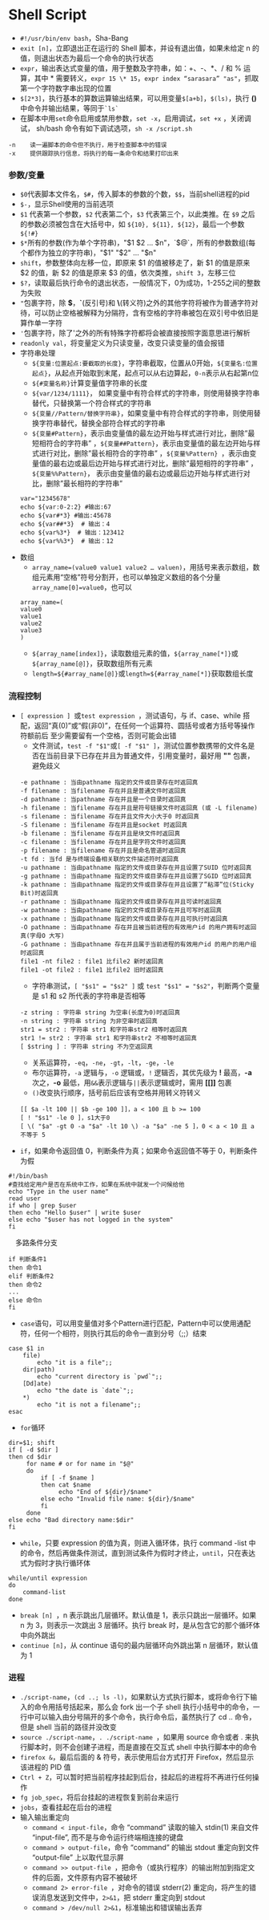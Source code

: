 # Shell Script


- `#!/usr/bin/env bash`，Sha-Bang
- `exit [n]`，立即退出正在运行的 Shell 脚本，并设有退出值，如果未给定 n 的值，则退出状态为最后一个命令的执行状态
- `expr`，输出表达式变量的值，用于整数及字符串，如：+、-、*、/ 和 % 运算，其中 * 需要转义，`expr 15 \* 15`，`expr index “sarasara” "as"`，抓取第一个字符数字串出现的位置 
- `$[2*3]`，执行基本的算数运算输出结果，可以用变量`$[a+b]`，`$(ls)`，执行 **()** 中命令并输出结果，等同于`` `ls` ``
- 在脚本中用`set`命令启用或禁用参数，`set -x`，启用调试，`set +x` ，关闭调试， sh/bash 命令有如下调试选项，`sh -x /script.sh `
```
-n    读一遍脚本的命令但不执行，用于检查脚本中的错误
-x    提供跟踪执行信息，将执行的每一条命令和结果打印出来
```

### 参数/变量

- `$0`代表脚本文件名，`$#`，传入脚本的参数的个数，`$$`，当前shell进程的pid
- `$-`，显示Shell使用的当前选项
- `$1` 代表第一个参数，`$2` 代表第二个，`$3` 代表第三个，以此类推。在 `$9` 之后的参数必须被包含在大括号中，如 `${10}, ${11}, ${12}`，最后一个参数 `${!#}`
- `$*`所有的参数(作为单个字符串)，"$1 $2 … $n"，`$@`，所有的参数数组(每个都作为独立的字符串)，"$1" "$2" … "$n"
- `shift`，参数整体向左移一位，即原来 $1 的值被移走了，新 $1 的值是原来 $2 的值，新 $2 的值是原来 $3 的值，依次类推，`shift 3`，左移三位
- `$?`，读取最后执行命令的退出状态，一般情况下，0为成功，1-255之间的整数为失败
- `"`包裹字符，除 **$**，**`**(反引号)和 **\\**(转义符)之外的其他字符将被作为普通字符对待，可以防止空格被解释为分隔符，含有空格的字符串被包在双引号中依旧是算作单一字符
- `'`包裹字符，除了'之外的所有特殊字符都将会被直接按照字面意思进行解析
- `readonly val`，将变量定义为只读变量，改变只读变量的值会报错
- 字符串处理
  - `${变量:位置起点:要截取的长度}`，字符串截取，位置从0开始，`${变量名:位置起点}`，从起点开始取到末尾，起点可以从右边算起，`0-n`表示从右起第n位
  - `${#变量名称}`计算变量值字符串的长度
  - `${var/1234/1111}`， 如果变量中有符合样式的字符串，则使用替换字符串替代，只替换第一个符合样式的字符串
  - `${变量//Pattern/替换字符串}`，如果变量中有符合样式的字符串，则使用替换字符串替代，替换全部符合样式的字符串
  - `${变量#Pattern}`，表示由变量值的最左边开始与样式进行对比，删除”最短相符合的字符串” ，`${变量##Pattern}`，表示由变量值的最左边开始与样式进行对比，删除”最长相符合的字符串” ，`${变量%Pattern} `，表示由变量值的最右边或最后边开始与样式进行对比，删除”最短相符的字符串” ，`${变量%%Pattern}`， 表示由变量值的最右边或最后边开始与样式进行对比，删除”最长相符的字符串” 
  ```
  var="12345678"
  echo ${var:0-2:2} #输出:67
  echo ${var#*3} #输出:45678
  echo ${var##*3}  # 输出：4
  echo ${var%3*}  # 输出：123412
  echo ${var%%3*}  # 输出：12
  ```
- 数组
  - `array_name=(value0 value1 value2 … valuen)`，用括号来表示数组，数组元素用“空格”符号分割开，也可以单独定义数组的各个分量 `array_name[0]=value0`，也可以
  ```
  array_name=(
  value0
  value1
  value2
  value3
  )
  ```
  - `${array_name[index]}`，读取数组元素的值，`${array_name[*]}`或`${array_name[@]}`，获取数组所有元素
  - `length=${#array_name[@]}`或`length=${#array_name[*]}`获取数组长度  
  
### 流程控制

- `[ expression ] `或`test expression `，测试语句，与 if、case、while 搭配，返回“真(0)”或“假(非0)”，在任何一个运算符、圆括号或者方括号等操作符额前后 至少需要留有一个空格，否则可能会出错
  - 文件测试，`test -f "$1"`或`[ -f "$1" ]`，测试位置参数携带的文件名是否在当前目录下已存在并且为普通文件，引用变量时，最好用 **""** 包裹，避免歧义
  ```
  -e pathname : 当由pathname 指定的文件或目录存在时返回真
  -f filename : 当filename 存在并且是普通文件时返回真
  -d pathname : 当pathname 存在并且是一个目录时返回真
  -h filename : 当filename 存在并且是符号链接文件时返回真 (或 -L filename)
  -s filename : 当filename 存在并且文件大小大于0 时返回真
  -S filename : 当filename 存在并且是socket 时返回真
  -b filename : 当filename 存在并且是块文件时返回真
  -c filename : 当filename 存在并且是字符文件时返回真
  -p filename : 当filename 存在并且是命名管道时返回真 
  -t fd : 当fd 是与终端设备相关联的文件描述符时返回真
  -u pathname : 当由pathname 指定的文件或目录存在并且设置了SUID 位时返回真
  -g pathname : 当由pathname 指定的文件或目录存在并且设置了SGID 位时返回真
  -k pathname : 当由pathname 指定的文件或目录存在并且设置了”粘滞”位(Sticky Bit)时返回真 
  -r pathname : 当由pathname 指定的文件或目录存在并且可读时返回真
  -w pathname : 当由pathname 指定的文件或目录存在并且可写时返回真
  -x pathname : 当由pathname 指定的文件或目录存在并且可执行时返回真
  -O pathname : 当由pathname 存在并且被当前进程的有效用户id 的用户拥有时返回真(字母O 大写)
  -G pathname : 当由pathname 存在并且属于当前进程的有效用户id 的用户的用户组时返回真
  file1 -nt file2 : file1 比file2 新时返回真
  file1 -ot file2 : file1 比file2 旧时返回真 
  ```
  - 字符串测试，`[ "$s1" = "$s2" ]` 或 `test "$s1" = "$s2"`，判断两个变量 是 s1 和 s2 所代表的字符串是否相等
  ```
  -z string : 字符串 string 为空串(长度为0)时返回真
  -n string : 字符串 string 为非空串时返回真
  str1 = str2 : 字符串 str1 和字符串str2 相等时返回真
  str1 != str2 : 字符串 str1 和字符串str2 不相等时返回真 
  [ $string ] : 字符串 string 不为空返回真
  ```
  - 关系运算符，`-eq`，`-ne`，`-gt`，`-lt`，`-ge`，`-le`
  - 布尔运算符，`-a` 逻辑与，`-o` 逻辑或，`!` 逻辑否，其优先级为 **!** 最高，**-a** 次之，**-o** 最低，用`&&`表示逻辑与`||`表示逻辑或时，需用 **[[]]** 包裹
  - `()`改变执行顺序，括号前后应该有空格并用转义符转义
  ```
  [[ $a -lt 100 || $b -ge 100 ]]，a < 100 且 b >= 100
  [ ! "$s1" -le 0 ]，s1大于0
  [ \( "$a" -gt 0 -a "$a" -lt 10 \) -a "$a" -ne 5 ]，0 < a < 10 且 a 不等于 5  
  ```
- `if`，如果命令返回值 0，判断条件为真；如果命令返回值不等于 0，判断条件为假
```
#!/bin/bash
#查找给定用户是否在系统中工作，如果在系统中就发一个问候给他
echo "Type in the user name"
read user
if who | grep $user
then echo "Hello $user" | write $user
else echo "$user has not logged in the system"
fi
```
&emsp;多路条件分支
```
if 判断条件1
then 命令1
elif 判断条件2
then 命令2
...
else 命令n
fi
```
- `case`语句，可以用变量值对多个Pattern进行匹配，Pattern中可以使用通配符，任何一个相符，则执行其后的命令一直到分号（;;）结束
```
case $1 in
    file) 
        echo "it is a file";;
    dir|path)
        echo "current directory is `pwd`";;
    [Dd]ate)
        echo "the date is `date`";;
    *)
        echo "it is not a filename";;
esac
```
- `for`循环
```
dir=$1; shift
if [ -d $dir ]
then cd $dir
     for name # or for name in "$@"
     do
         if [ -f $name ]
         then cat $name
              echo "End of ${dir}/$name"
         else echo "Invalid file name: ${dir}/$name"
         fi
     done
else echo "Bad directory name:$dir"
fi
```
- `while`，只要 expression 的值为真，则进入循环体，执行 command -list 中的命令，然后再做条件测试，直到测试条件为假时才终止，`until`，只在表达式为假时才执行循环体
```
while/until expression
do
    command-list
done
```
- `break [n] `，n 表示跳出几层循环。默认值是 1，表示只跳出一层循环。如果 n 为 3，则表示一次跳出 3 层循环。执行 break 时，是从包含它的那个循环体中向外跳出
- `continue [n]`，从 continue 语句的最内层循环向外跳出第 n 层循环，默认值为 1

### 进程

- `./script-name`，`(cd ..; ls -l)`，如果默认方式执行脚本，或将命令行下输入的命令用括号括起来，那么会 fork 出一个子 shell 执行小括号中的命令，一行中可以输入由分号隔开的多个命令，执行命令后，虽然执行了 cd .. 命令，但是 shell 当前的路径并没改变
- `source ./script-name`，`. ./script-name `，如果用 source 命令或者 . 来执行脚本时，则不会创建子进程，而是直接在交互式 shell 中执行脚本中的命令
- `firefox &`，最后后面的 & 符号，表示使用后台方式打开 Firefox，然后显示该进程的 PID 值
- `Ctrl + Z`，可以暂时把当前程序挂起到后台，挂起后的进程将不再进行任何操作
- `fg job_spec`，将后台挂起的进程恢复到前台来运行
- `jobs`，查看挂起在后台的进程
- 输入输出重定向
  - `command < input-file`，命令 “command” 读取的输入 stdin(1) 来自文件 “input-file”, 而不是与命令运行终端相连接的键盘
  - `command > output-file`，命令 “command” 的输出 stdout 重定向到文件 “output-file” 上以取代显示屏
  - `command >> output-file `，把命令（或执行程序）的输出附加到指定文件的后面，文件原有内容不被破坏
  - `command 2> error-file `，对命令的错误 stderr(2) 重定向，将产生的错误消息发送到文件中，`2>&1`，把 stderr 重定向到 stdout
  - `command > /dev/null 2>&1`，标准输出和错误输出丢弃
